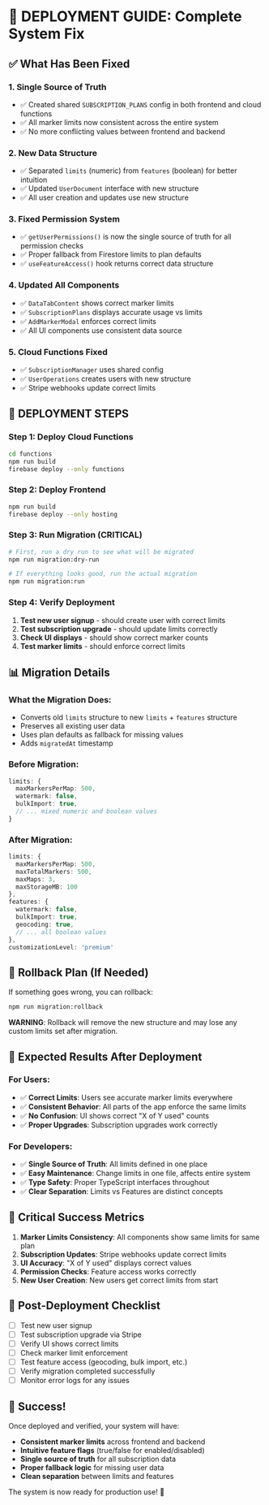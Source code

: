 # 🚀 DEPLOYMENT GUIDE: Complete System Fix

## ✅ What Has Been Fixed

### 1. **Single Source of Truth**
- ✅ Created shared `SUBSCRIPTION_PLANS` config in both frontend and cloud functions
- ✅ All marker limits now consistent across the entire system
- ✅ No more conflicting values between frontend and backend

### 2. **New Data Structure**
- ✅ Separated `limits` (numeric) from `features` (boolean) for better intuition
- ✅ Updated `UserDocument` interface with new structure
- ✅ All user creation and updates use new structure

### 3. **Fixed Permission System**
- ✅ `getUserPermissions()` is now the single source of truth for all permission checks
- ✅ Proper fallback from Firestore limits to plan defaults
- ✅ `useFeatureAccess()` hook returns correct data structure

### 4. **Updated All Components**
- ✅ `DataTabContent` shows correct marker limits
- ✅ `SubscriptionPlans` displays accurate usage vs limits
- ✅ `AddMarkerModal` enforces correct limits
- ✅ All UI components use consistent data source

### 5. **Cloud Functions Fixed**
- ✅ `SubscriptionManager` uses shared config
- ✅ `UserOperations` creates users with new structure
- ✅ Stripe webhooks update correct limits

## 🚀 DEPLOYMENT STEPS

### Step 1: Deploy Cloud Functions
```bash
cd functions
npm run build
firebase deploy --only functions
```

### Step 2: Deploy Frontend
```bash
npm run build
firebase deploy --only hosting
```

### Step 3: Run Migration (CRITICAL)
```bash
# First, run a dry run to see what will be migrated
npm run migration:dry-run

# If everything looks good, run the actual migration
npm run migration:run
```

### Step 4: Verify Deployment
1. **Test new user signup** - should create user with correct limits
2. **Test subscription upgrade** - should update limits correctly
3. **Check UI displays** - should show correct marker counts
4. **Test marker limits** - should enforce correct limits

## 📊 Migration Details

### What the Migration Does:
- Converts old `limits` structure to new `limits` + `features` structure
- Preserves all existing user data
- Uses plan defaults as fallback for missing values
- Adds `migratedAt` timestamp

### Before Migration:
```typescript
limits: {
  maxMarkersPerMap: 500,
  watermark: false,
  bulkImport: true,
  // ... mixed numeric and boolean values
}
```

### After Migration:
```typescript
limits: {
  maxMarkersPerMap: 500,
  maxTotalMarkers: 500,
  maxMaps: 3,
  maxStorageMB: 100
},
features: {
  watermark: false,
  bulkImport: true,
  geocoding: true,
  // ... all boolean values
},
customizationLevel: 'premium'
```

## 🔧 Rollback Plan (If Needed)

If something goes wrong, you can rollback:
```bash
npm run migration:rollback
```

**WARNING**: Rollback will remove the new structure and may lose any custom limits set after migration.

## 🎯 Expected Results After Deployment

### For Users:
- ✅ **Correct Limits**: Users see accurate marker limits everywhere
- ✅ **Consistent Behavior**: All parts of the app enforce the same limits
- ✅ **No Confusion**: UI shows correct "X of Y used" counts
- ✅ **Proper Upgrades**: Subscription upgrades work correctly

### For Developers:
- ✅ **Single Source of Truth**: All limits defined in one place
- ✅ **Easy Maintenance**: Change limits in one file, affects entire system
- ✅ **Type Safety**: Proper TypeScript interfaces throughout
- ✅ **Clear Separation**: Limits vs Features are distinct concepts

## 🚨 Critical Success Metrics

1. **Marker Limits Consistency**: All components show same limits for same plan
2. **Subscription Updates**: Stripe webhooks update correct limits
3. **UI Accuracy**: "X of Y used" displays correct values
4. **Permission Checks**: Feature access works correctly
5. **New User Creation**: New users get correct limits from start

## 📝 Post-Deployment Checklist

- [ ] Test new user signup
- [ ] Test subscription upgrade via Stripe
- [ ] Verify UI shows correct limits
- [ ] Check marker limit enforcement
- [ ] Test feature access (geocoding, bulk import, etc.)
- [ ] Verify migration completed successfully
- [ ] Monitor error logs for any issues

## 🎉 Success!

Once deployed and verified, your system will have:
- **Consistent marker limits** across frontend and backend
- **Intuitive feature flags** (true/false for enabled/disabled)
- **Single source of truth** for all subscription data
- **Proper fallback logic** for missing user data
- **Clean separation** between limits and features

The system is now ready for production use! 🚀





